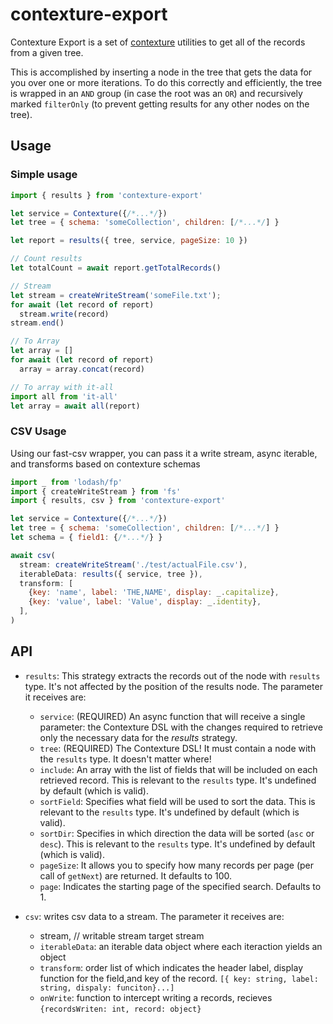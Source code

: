 ﻿# contexture-export

Contexture Export is a set of [contexture](https://github.com/smartprocure/contexture) utilities to get all of the records from a given tree.

This is accomplished by inserting a node in the tree that gets the data for you over one or more iterations. To do this correctly and efficiently, the tree is wrapped in an `AND` group (in case the root was an `OR`) and recursively marked `filterOnly` (to prevent getting results for any other nodes on the tree).

## Usage

### Simple usage
```js
import { results } from 'contexture-export'

let service = Contexture({/*...*/})
let tree = { schema: 'someCollection', children: [/*...*/] }

let report = results({ tree, service, pageSize: 10 })

// Count results
let totalCount = await report.getTotalRecords()

// Stream
let stream = createWriteStream('someFile.txt');
for await (let record of report)
  stream.write(record)
stream.end()

// To Array
let array = []
for await (let record of report)
  array = array.concat(record)

// To array with it-all
import all from 'it-all'
let array = await all(report)
```

### CSV Usage
Using our fast-csv wrapper, you can pass it a write stream, async iterable, and transforms based on contexture schemas

```js
import _ from 'lodash/fp'
import { createWriteStream } from 'fs'
import { results, csv } from 'contexture-export'

let service = Contexture({/*...*/})
let tree = { schema: 'someCollection', children: [/*...*/] }
let schema = { field1: {/*...*/} }

await csv(
  stream: createWriteStream('./test/actualFile.csv'),
  iterableData: results({ service, tree }),
  transform: [
    {key: 'name', label: 'THE,NAME', display: _.capitalize},
    {key: 'value', label: 'Value', display: _.identity},
  ],
)
```

## API

- `results`: This strategy extracts the records out of the node with
  `results` type. It's not affected by the position of the
  results node. The parameter it receives are:
  - `service`: (REQUIRED) An async function that will receive a single parameter:
    the Contexture DSL with the changes required to retrieve only the
    necessary data for the _results_ strategy.
  - `tree`: (REQUIRED) The Contexture DSL! It must contain a node with the
    `results` type. It doesn't matter where!
  - `include`: An array with the list of fields that will
    be included on each retrieved record. This is relevant to the
    `results` type. It's undefined by default (which is valid).
  - `sortField`: Specifies what field will be used to sort the data.
    This is relevant to the `results` type. It's undefined by default
    (which is valid).
  - `sortDir`: Specifies in which direction the data will be sorted
    (`asc` or `desc`).  This is relevant to the `results` type. It's
    undefined by default (which is valid).
  - `pageSize`: It allows you to specify how many records per page
    (per call of `getNext`) are returned. It defaults to 100.
  - `page`: Indicates the starting page of the specified search.
    Defaults to 1.

- `csv`: writes csv data to a stream. The parameter it receives are:
  - stream, // writable stream target stream
  - `iterableData`: an iterable data object where each iteraction yields an object
  - `transform`: order list of which indicates the header label,
    display function for the field,and key of the record. `[{ key: string, label: string, dispaly: funciton}...]`
  - `onWrite`: function to intercept writing a records, recieves `{recordsWriten: int, record: object}`
